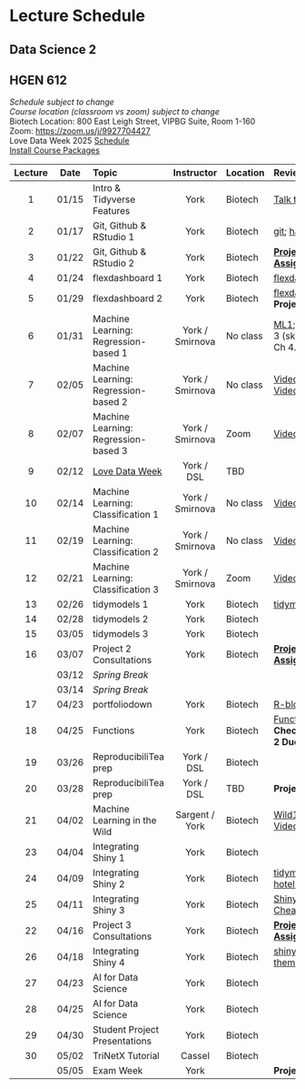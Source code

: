 # Lecture Schedule
## Data Science 2
## HGEN 612
*Schedule subject to change*  
*Course location (classroom vs zoom) subject to change*  
Biotech Location:  800 East Leigh Street, VIPBG Suite, Room 1-160  
Zoom: https://zoom.us/j/9927704427  
Love Data Week 2025 [Schedule][71]  
[Install Course Packages][25]  


| Lecture | Date  | Topic                                | Instructor      | Location | Review                                        | Slides       | Scripts    |  
| :-----: | :---: | :----------------------------------- | :-------------: | :------- | :-------------------------------------------- | :----------: | :--------: |
| 1       | 01/15 | Intro & Tidyverse Features           | York            | Biotech  | [Talk to Yourself][7]                         |  [1][26], [2][27] | [1][28]|
| 2       | 01/17 | Git, Github & RStudio 1              | York            | Biotech  | [git][1]; [happygit][2]                       |  [1][29]     |            |  
| 3       | 01/22 | Git, Github & RStudio 2              | York            | Biotech  | [**Project 1 Assigned**][111]                  |              |           |  
| 4       | 01/24 | flexdashboard 1                      | York            | Biotech  | [flexdashboard1][12]                          |  [1][33]     | [1][36]    |  
| 5       | 01/29 | flexdashboard 2                      | York            | Biotech  | [flexdashboard2][13]; **Project 1 Due**       |              | [1][37]    |  
| 6       | 01/31 | Machine Learning: Regression-based 1 | York / Smirnova | No class | [ML1][3]; [ML2][4] (Ch 3 (skip 3.5) & Ch 4.3) |  [1][38]     |            |  
| 7       | 02/05 | Machine Learning: Regression-based 2 | York / Smirnova | No class | [Video-1][40], [Video-2][41]                  |  [1][39]     |            |  
| 8       | 02/07 | Machine Learning: Regression-based 3 | York / Smirnova | Zoom     | [Video-3][42]                                 |              |            |  
| 9       | 02/12 | [Love Data Week][71]                 | York / DSL      | TBD      |                                               |              |            |  
| 10      | 02/14 | Machine Learning: Classification 1   | York / Smirnova | No class | [Video-1][67]                                 |  [1][50]     |            |  
| 11      | 02/19 | Machine Learning: Classification 2   | York / Smirnova | No class | [Video-2][68]                                 |  [1][51]     |            |  
| 12      | 02/21 | Machine Learning: Classification 3   | York / Smirnova | Zoom     | [Video-3][69]                                 |  [1][52]     |            |  
| 13      | 02/26 | tidymodels 1                         | York            | Biotech  | [tidymodels][15]                              | [1][43]      | [1][44]    | 
| 14      | 02/28 | tidymodels 2                         | York            | Biotech  |                                               |              | [1][45]    |
| 15      | 03/05 | tidymodels 3                         | York            | Biotech  |                                               |              | [1][47]    |  
| 16      | 03/07 | Project 2 Consultations              | York            | Biotech  | [**Project 2 Assigned**][222]                 |              |            | 
|         | 03/12 | *Spring Break*                       |                 |          |                                               |              |            |
|         | 03/14 | *Spring Break*                       |                 |          |                                               |              |            |
| 17      | 04/23 | portfoliodown                        | York            | Biotech  | [R-bloggers][48]                              |              | [1][49]    |
| 18      | 04/25 | Functions                            | York            | Biotech  | [Functions][20] **Code Check Project 2 Due**  |              | [1][65]    |
| 19      | 03/26 | ReproducibiliTea prep                | York / DSL      | Biotech  |                                               |              |            |
| 20      | 03/28 | ReproducibiliTea prep                | York / DSL      | TBD      | **Project 2 Due**                             |              |            |  
| 21      | 04/02 | Machine Learning in the Wild         | Sargent / York  | Biotech  | [Wild1][5]; [Wild2][6]; [Video][70]           |  [1][56]     |            |
| 23      | 04/04 | Integrating Shiny 1                  | York            | Biotech  |                                               |              | [1][57]    |  
| 24      | 04/09 | Integrating Shiny 2                  | York            | Biotech  | [tidymodels hotel bookings][21]               |              | [1][59], [2][60] |
| 25      | 04/11 | Integrating Shiny 3                  | York            | Biotech  | [Shiny Cheatsheet][22]                        |              | [1][61], [2][62] | 
| 22      | 04/16 | Project 3 Consultations              | York            | Biotech  | [**Project 3 Assigned**][333]                 |              |            |  
| 26      | 04/18 | Integrating Shiny 4                  | York            | Biotech  | [shinyWidgets][23]; [themis][24]              |              | [1][63], [2][64] | 
| 27      | 04/23 | AI for Data Science                  | York            | Biotech  |                                               |              |            |  
| 28      | 04/25 | AI for Data Science                  | York            | Biotech  |                                               |              |            |
| 29      | 04/30 | Student Project Presentations        | York            | Biotech  |                                               |              |            |  
| 30      | 05/02 | TriNetX Tutorial                     | Cassel          | Biotech  |                                               | [Read][72]   | [1][73]    |       
|         | 05/05 | Exam Week                            | York            |          | **Project 3 Due**                             |              |            |        


[1]: https://osf.io/4a26g "Democratic Science"
[2]: https://happygitwithr.com "happygitwithR"
[3]: https://osf.io/d7we8/ "Pine Beetle Data"
[4]: https://osf.io/nstcw/ "Introduction to Statistical Learning"
[5]: https://osf.io/rmtsx/ "Machine Learning and Science"
[6]: https://osf.io/gpt3h/ "Machine Learning and Aging Research"
[7]: https://rstudio.com/resources/rstudioconf-2020/don-t-repeat-yourself-talk-to-yourself-repeated-reporting-in-the-r-universe/ "DRY"
[8]: https://osf.io/wvfm2 "setup check"
[9]: https://computers.tutsplus.com/tutorials/navigating-the-terminal-a-gentle-introduction--mac-3855 "Navigating the Terminal"
[10]: https://happygitwithr.com/shell.html "The Shell"
[11]: https://jennybc.github.io/purrr-tutorial/ "Jenny Bryan's purrr examples"
[12]: https://blog.rstudio.com/2016/05/17/flexdashboard-easy-interactive-dashboards-for-r/ "Introducing flexdashboard"
[13]: https://rmarkdown.rstudio.com/flexdashboard/ "flexdashboard: Easy interactive dashboards for R"
[14]: https://osf.io/r3pyb/ "Statistical Modeling: The Two Cultures"
[15]: https://www.tidymodels.org/ "tidymodels"
[16]: https://rstudio.com/resources/rstudioglobal-2021/maintaining-the-house-the-tidyverse-built/ "rstudio::conf 2021"
[20]: https://r4ds.had.co.nz/functions.html "functions"
[21]: https://www.tidymodels.org/start/case-study/ "tidymodels hotel bookings"
[22]: https://osf.io/5tj3n "Shiny Cheatsheet"
[23]: http://shinyapps.dreamrs.fr/shinyWidgets/ "shinyWidgets"
[24]: https://themis.tidymodels.org/index.html "themis recipe steps for unbalanced designs"
[25]: https://github.com/tpyork/hgen-612/blob/main/R/00_install-course-packages.R "install course packages"  
[26]: https://osf.io/q26ut/ "course setup" 
[27]: https://osf.io/ch8ur/ "tidyverse review"
[28]: https://github.com/tpyork/hgen-612/blob/main/R/01_tidyverse-features.R "tidyverse features"
[29]: https://osf.io/3cke6/ "git, Github, RStudio"
[30]: https://osf.io/cfx3n/ "command line survival guide"
[31]: https://github.com/tpyork/hgen-612/blob/main/command-line-resource/command_cheatsheet.txt "command line cheatsheet"
[32]: https://github.com/tpyork/hgen-612/blob/main/command-line-resource/important_commands.txt "important commands"
[33]: https://osf.io/q4s3z/ "flexdashboard primer"
[36]: https://github.com/tpyork/hgen-612/blob/main/R/05_flexdashboard_student.Rmd "flexdashboard 1"
[37]: https://github.com/tpyork/hgen-612/blob/main/R/06_flexdashboard_2_student.Rmd "flexdashboard 2"
[38]: https://osf.io/r2gta/ "machine learning regression 1"
[39]: https://osf.io/ds9y6/ "machine learning regression 2"
[40]: https://drive.google.com/file/d/1xtiuk06eTNQzmiMrCIYqTssP5vWirTEB/view?usp=sharing "ML video 1"
[41]: https://drive.google.com/file/d/1rzkMrntGKYK427OPrX-jPIoMMJHbd_Hg/view?usp=sharing "ML video 2"
[42]: https://drive.google.com/file/d/1iOEbj4wELx9eESs-IsAS18iHfsNG4YYj/view?usp=sharing "ML video 3"
[43]: https://osf.io/2dy38/ "tidymodels primer"
[44]: https://github.com/tpyork/hgen-612/blob/main/R/10_tidymodels_starter-pack.Rmd "tidymodels starter pack.Rmd"
[45]: https://github.com/tpyork/hgen-612/blob/main/R/10_tidymodels_1.R "tidymodels 2"
[47]: https://github.com/tpyork/hgen-612/blob/main/R/12_Machine-Learning-Regression_tidymodels.R "pine beetles recode"
[48]: https://www.r-bloggers.com/2021/12/introducing-portfoliodown-the-data-science-portfolio-website-builder/ "portfoliodown blog"
[49]: https://github.com/tpyork/hgen-612/blob/main/R/19_portfoliodown.R "portfoliodown script"
[50]: https://osf.io/jd4nq/ "ML classification 1"
[51]: https://osf.io/hswq9/ "ML classification 2"
[52]: https://osf.io/9tm4h/ "ML classification 3"
[53]: https://drive.google.com/drive/folders/1qmX6B5mBt93Id0rKjF6YX2h3iyiZMOqh?usp=sharing "ML classification video 1"
[54]: https://drive.google.com/drive/u/1/folders/1Gt3V4hoHG8ytNUHj0Z7zFLo3kH5gNRgV "ML classification video 2"
[55]: https://drive.google.com/drive/u/1/folders/1zC4us0GSc-_PaJvb4wAdEDr0xKDhq1hC "ML classification video 3"
[56]: https://osf.io/8umgk/ "ML in the Wild"
[57]: https://github.com/tpyork/hgen-612/blob/main/R/25_shiny-flexdashboard.R "hotels model code"
[59]: https://github.com/tpyork/hgen-612/blob/main/R/26_shiny_checkpoint-1.Rmd "shiny script 1"
[60]: https://github.com/tpyork/hgen-612/blob/main/R/26_shiny_checkpoint-2.Rmd "shiny script 2"
[61]: https://github.com/tpyork/hgen-612/blob/main/R/26_shiny_checkpoint-3.Rmd "shiny script 3"
[62]: https://github.com/tpyork/hgen-612/blob/main/R/26_shiny_checkpoint-4.Rmd "shiny script 4"
[63]: https://github.com/tpyork/hgen-612/blob/main/R/26_shiny_checkpoint-5.Rmd "shiny script 5"
[64]: https://github.com/tpyork/hgen-612/blob/main/R/26_shiny_checkpoint-6.Rmd "shiny script 6"
[65]: https://github.com/tpyork/hgen-612/blob/main/R/19_functions.R "functions script"
[66]: https://github.com/tpyork/hgen-612/blob/main/R/14_model-estimation.R "model estimation"

[67]: https://drive.google.com/file/d/12rmOfPDUbgWeITg8RgIHMhsCUyWcaV6m/view?usp=drive_link "logistic regression"
[68]: https://drive.google.com/file/d/1cN9NNYxKySlPAc7-FLTtOUHGxnp9sRcv/view?usp=drive_link "model validation"
[69]: https://drive.google.com/file/d/1tkUa5UqsMQkEPwoU0zAN4b71X9AG5klx/view?usp=drive_link "clustering"

[70]: https://drive.google.com/file/d/1ypnJgXwjKvPUMX0lt9WRdI1Ia86-m_yD/view?usp=share_link "Lana Sargent ML Wild lecture"
[71]: https://www.icpsr.umich.edu/web/about/cms/3799#:~:text=The%202025%20theme%20is%20%E2%80%9CWhose,it%20online%2C%20or%20combine%20it. "love data week"
[72]: https://osf.io/ry56k "TriNetX Tutorial"
[73]: https://osf.io/ej5r6 "TriNetX Slides"

[111]: https://github.com/tpyork/hgen-612/blob/main/assignments/project-1.md "project 1"
[222]: https://github.com/tpyork/hgen-612/blob/main/assignments/project-2.md "project 2"
[333]: https://github.com/tpyork/hgen-612/blob/main/assignments/project-03.md "project 3"







